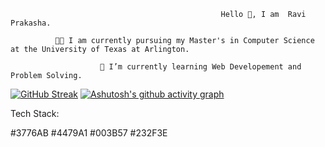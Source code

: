                                                    Hello 👋, I am  Ravi Prakasha. 
    
              👨‍💻 I am currently pursuing my Master's in Computer Science at the University of Texas at Arlington.
                          
                        🧠 I’m currently learning Web Developement and Problem Solving.
                      
                
                          
               
               
   
   [![GitHub Streak](http://github-readme-streak-stats.herokuapp.com?user=Ravi-7093&theme=vue-dark)](https://git.io/streak-stats)  [![Ashutosh's github activity graph](https://activity-graph.herokuapp.com/graph?username=Ravi-7093&theme=react-dark)](https://github.com/ashutosh00710/github-readme-activity-graph)


Tech Stack:

#3776AB
#4479A1 
#003B57
#232F3E




